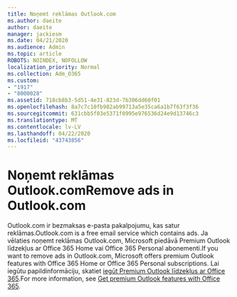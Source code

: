 ```yaml
---
title: Noņemt reklāmas Outlook.com
ms.author: daeite
author: daeite
manager: jackiesm
ms.date: 04/21/2020
ms.audience: Admin
ms.topic: article
ROBOTS: NOINDEX, NOFOLLOW
localization_priority: Normal
ms.collection: Adm_O365
ms.custom:
- "1917"
- "8000028"
ms.assetid: 718cb8b3-5d51-4e31-823d-7b306dd60f01
ms.openlocfilehash: 8a7c7c10fb982ab99713a5e35ca6a1b7f63f3f36
ms.sourcegitcommit: 631cbb5f03e5371f0995e976536d24e9d13746c3
ms.translationtype: MT
ms.contentlocale: lv-LV
ms.lasthandoff: 04/22/2020
ms.locfileid: "43743856"
---
```

# <a name="remove-ads-in-outlookcom"></a><span data-ttu-id="59ec7-102">Noņemt reklāmas Outlook.com</span><span class="sxs-lookup"><span data-stu-id="59ec7-102">Remove ads in Outlook.com</span></span>

<span data-ttu-id="59ec7-103">Outlook.com ir bezmaksas e-pasta pakalpojumu, kas satur reklāmas.</span><span class="sxs-lookup"><span data-stu-id="59ec7-103">Outlook.com is a free email service which contains ads.</span></span> <span data-ttu-id="59ec7-104">Ja vēlaties noņemt reklāmas Outlook.com, Microsoft piedāvā Premium Outlook līdzekļus ar Office 365 Home vai Office 365 Personal abonementi.</span><span class="sxs-lookup"><span data-stu-id="59ec7-104">If you want to remove ads in Outlook.com, Microsoft offers premium Outlook features with Office 365 Home or Office 365 Personal subscriptions.</span></span> <span data-ttu-id="59ec7-105">Lai iegūtu papildinformāciju, skatiet [iegūt Premium Outlook līdzekļus ar Office 365](https://go.microsoft.com/fwlink/?linkid=872181).</span><span class="sxs-lookup"><span data-stu-id="59ec7-105">For more information, see [Get premium Outlook features with Office 365](https://go.microsoft.com/fwlink/?linkid=872181).</span></span>
